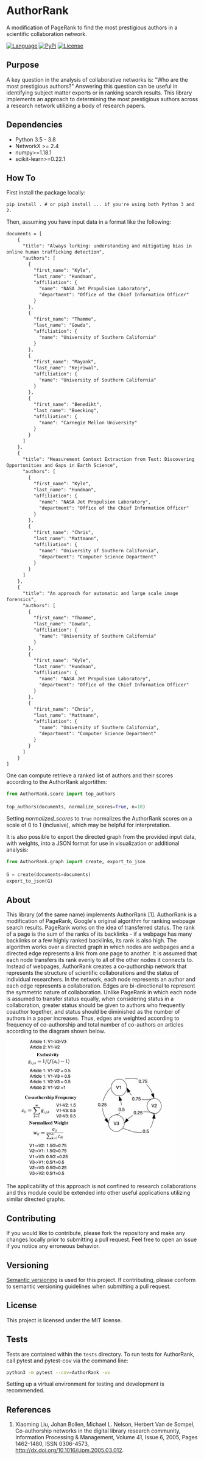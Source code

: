 # AuthorRank
A modification of PageRank to find the most prestigious authors in a scientific collaboration network.

[![Language](https://img.shields.io/badge/python-3.5%20%7C%203.6%20%7C%203.7%20%7C%203.8-blue)](#)
[![PyPi](https://img.shields.io/badge/pypi-0.0.1-blue.svg)](https://pypi.python.org/pypi/AuthorRank/0.0.1)
[![License](https://img.shields.io/github/license/adidier17/AuthorRank)](https://opensource.org/licenses/MIT)


## Purpose
A key question in the analysis of collaborative networks is: 
"Who are the most prestigious authors?" Answering this question can be 
useful in identifying subject matter experts or in ranking search 
results. This library implements an approach to determining 
the most prestigious authors across a research network utilizing a body 
of research papers. 

## Dependencies 
- Python 3.5 - 3.8 
- NetworkX >= 2.4
- numpy>=1.18.1
- scikit-learn>=0.22.1

## How To

First install the package locally:

```shell
pip install . # or pip3 install ... if you're using both Python 3 and 2.
```

Then, assuming you have input data in a format like the following: 

```
documents = [
    {
      "title": "Always lurking: understanding and mitigating bias in online human trafficking detection",
      "authors": [
        {
          "first_name": "Kyle",
          "last_name": "Hundman",
          "affiliation": {
            "name": "NASA Jet Propulsion Laboratory",
            "department": "Office of the Chief Information Officer"
          }
        },
        {
          "first_name": "Thamme",
          "last_name": "Gowda",
          "affiliation": {
            "name": "University of Southern California"
          }
        },
        {
          "first_name": "Mayank",
          "last_name": "Kejriwal",
          "affiliation": {
            "name": "University of Southern California"
          }
        },
        {
          "first_name": "Benedikt",
          "last_name": "Boecking",
          "affiliation": {
            "name": "Carnegie Mellon University"
          }
        }
      ]
    },
    {
      "title": "Measurement Context Extraction from Text: Discovering Opportunities and Gaps in Earth Science",
      "authors": [
        {
          "first_name": "Kyle",
          "last_name": "Hundman",
          "affiliation": {
            "name": "NASA Jet Propulsion Laboratory",
            "department": "Office of the Chief Information Officer"
          }
        },
        {
          "first_name": "Chris",
          "last_name": "Mattmann",
          "affiliation": {
            "name": "University of Southern California",
            "department": "Computer Science Department"
          }
        }
      ]
    },
    {
      "title": "An approach for automatic and large scale image forensics",
      "authors": [
        {
          "first_name": "Thamme",
          "last_name": "Gowda",
          "affiliation": {
            "name": "University of Southern California"
          }
        },
        {
          "first_name": "Kyle",
          "last_name": "Hundman",
          "affiliation": {
            "name": "NASA Jet Propulsion Laboratory",
            "department": "Office of the Chief Information Officer"
          }
        },
        {
          "first_name": "Chris",
          "last_name": "Mattmann",
          "affiliation": {
            "name": "University of Southern California",
            "department": "Computer Science Department"
          }
        }
      ]
    }
]
```

One can compute retrieve a ranked list of authors and their scores 
according to the AuthorRank algortithm: 

```python
from AuthorRank.score import top_authors

top_authors(documents, normalize_scores=True, n=10)
```

Setting _normalized_scores_ to `True` normalizes the AuthorRank scores 
on a scale of 0 to 1 (inclusive), which may be helpful for interpretation.  

It is also possible to export the directed graph from the provided input data, 
with weights, into a JSON format for use in visualization or additional 
analysis:

```python
from AuthorRank.graph import create, export_to_json

G = create(documents=documents)
export_to_json(G)
```

## About
This library (of the same name) implements AuthorRank [1]. AuthorRank 
is a modification of PageRank, Google's original algorithm for ranking 
webpage search results. PageRank works on the idea of transferred 
status. The rank of a page is the sum of the ranks of
its backlinks - if a webpage has many backlinks or a few highly ranked 
backlinks, its rank is also high. The algorithm works over a directed 
graph in which nodes are webpages and a directed edge represents a link 
from one page to another. It is assumed that each node transfers its 
rank evenly to all of the other nodes it connects to. Instead of webpages, AuthorRank creates a
co-authorship network that represents the structure of scientific collaborations and the status
of individual researchers. In the network, each node represents an author and each edge
represents a collaboration. Edges are bi-directional to represent the symmetric nature of
collaboration. Unlike PageRank in which each node is assumed to transfer status equally, when
considering status in a collaboration, greater status should be given to authors who frequently
coauthor together, and status should be diminished as the number of authors in a paper
increases. Thus, edges are weighted according to frequency of co-authorship and total number
of co-authors on articles according to the diagram shown below.
![Co-AuthorshipGraph](images/Co-AuthorshipGraph.JPG)

The applicability of this approach is not confined to research 
collaborations and this module could be extended into other useful 
applications utilizing similar directed graphs. 

## Contributing
If you would like to contribute, please fork the repository and make 
any changes locally prior to submitting a pull request. 
Feel free to open an issue if you notice any erroneous behavior.

## Versioning
[Semantic versioning](http://semver.org/) is used for this project. If contributing, please conform to semantic
versioning guidelines when submitting a pull request.

## License
This project is licensed under the MIT license.

## Tests

Tests are contained within the `tests` directory. To run tests for 
AuthorRank, call pytest and pytest-cov via the command line:

```bash
python3 -m pytest --cov=AuthorRank -vv
```

Setting up a virtual environment for testing and development is recommended. 

## References 

1. Xiaoming Liu, Johan Bollen, Michael L. Nelson, Herbert Van de Sompel, 
Co-authorship networks in the digital library research community, 
Information Processing & Management, Volume 41, Issue 6, 2005, 
Pages 1462-1480, ISSN 0306-4573, http://dx.doi.org/10.1016/j.ipm.2005.03.012.

